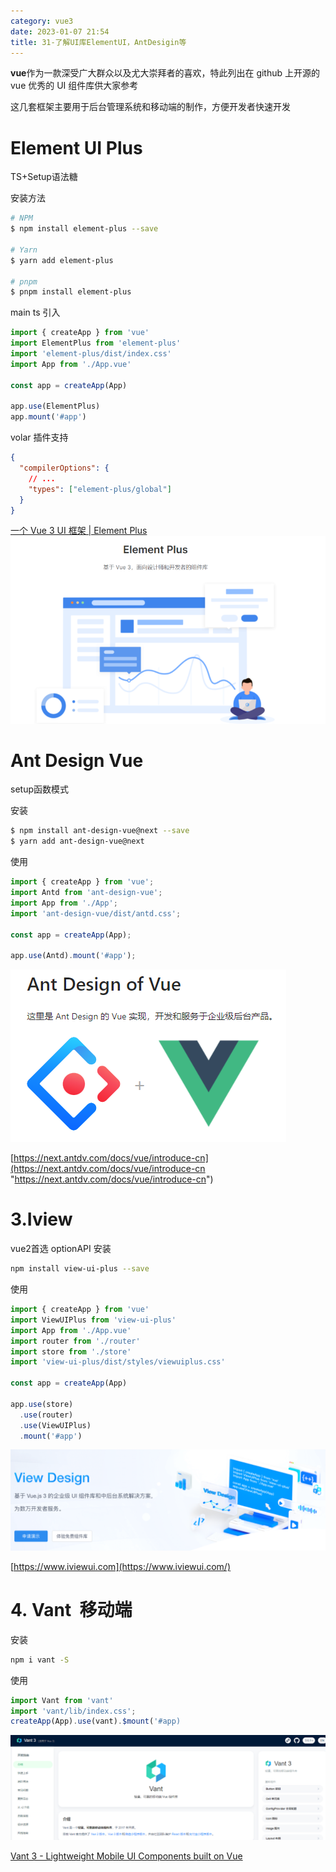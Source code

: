 ```yaml
---
category: vue3
date: 2023-01-07 21:54
title: 31-了解UI库ElementUI，AntDesigin等
---
```


**vue**作为一款深受广大群众以及尤大崇拜者的喜欢，特此列出在 github 上开源的 vue 优秀的 UI 组件库供大家参考

这几套框架主要用于后台管理系统和移动端的制作，方便开发者快速开发

# Element UI Plus

TS+Setup语法糖

安装方法

```sh
# NPM
$ npm install element-plus --save

# Yarn
$ yarn add element-plus

# pnpm
$ pnpm install element-plus
```

main ts 引入

```ts
import { createApp } from 'vue'
import ElementPlus from 'element-plus'
import 'element-plus/dist/index.css'
import App from './App.vue'

const app = createApp(App)

app.use(ElementPlus)
app.mount('#app')
```

volar 插件支持

```json
{
  "compilerOptions": {
    // ...
    "types": ["element-plus/global"]
  }
}
```

[一个 Vue 3 UI 框架 | Element Plus](https://element-plus.gitee.io/zh-CN/ "一个 Vue 3 UI 框架 | Element Plus")
![](./_images/image-2023-01-07_21-57-21-373-31-了解UI库ElementUI，AntDesigin等.png)

# Ant Design Vue

setup函数模式

安装

```sh
$ npm install ant-design-vue@next --save
$ yarn add ant-design-vue@next
```

使用

```ts
import { createApp } from 'vue';
import Antd from 'ant-design-vue';
import App from './App';
import 'ant-design-vue/dist/antd.css';

const app = createApp(App);

app.use(Antd).mount('#app');
```

![](./_images/image-2023-01-07_21-58-13-549-31-了解UI库ElementUI，AntDesigin等.png)

[https://next.antdv.com/docs/vue/introduce-cn](https://next.antdv.com/docs/vue/introduce-cn "https://next.antdv.com/docs/vue/introduce-cn")

# 3.Iview 

vue2首选 optionAPI
安装

```sh
npm install view-ui-plus --save
```

使用

```ts
import { createApp } from 'vue'
import ViewUIPlus from 'view-ui-plus'
import App from './App.vue'
import router from './router'
import store from './store'
import 'view-ui-plus/dist/styles/viewuiplus.css'

const app = createApp(App)

app.use(store)
  .use(router)
  .use(ViewUIPlus)
  .mount('#app')
```

![](./_images/image-2023-01-07_21-59-30-172-31-了解UI库ElementUI，AntDesigin等.png)

[https://www.iviewui.com](https://www.iviewui.com/)

# 4. Vant  移动端

安装

```sh
npm i vant -S
```

使用

```typescript
import Vant from 'vant'
import 'vant/lib/index.css';
createApp(App).use(vant).$mount('#app)
```

![](./_images/image-2023-01-07_22-00-53-231-31-了解UI库ElementUI，AntDesigin等.png)

[Vant 3 - Lightweight Mobile UI Components built on Vue](https://vant-contrib.gitee.io/vant/#/zh-CN/home "Vant 3 - Lightweight Mobile UI Components built on Vue")